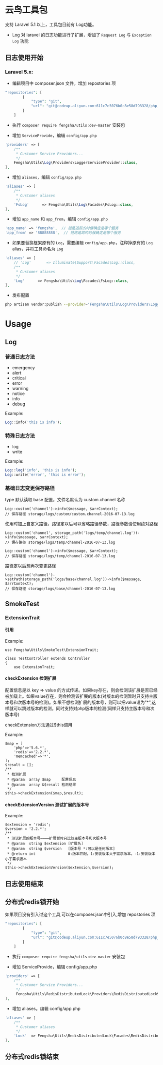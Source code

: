 # 云鸟工具包
支持 Laravel 5.1 以上，工具包目前有 Log功能。
* Log 对 laravel 的日志功能进行了扩展，增加了 `Request Log` 与 `Exception Log` 功能

## 日志使用开始
### Laravel 5.x:
* 编辑项目中 composer.json 文件，增加 repostories 项
```php
"repositories": [
        {
            "type": "git",
            "url": "git@codeup.aliyun.com:611c7e5076b0c8e58d793328/php_utils.git"
        }
    ]
```
* 执行 `composer require fengsha/utils:dev-master` 安装包

* 增加 `ServiceProvide`，编辑 `config/app.php`
```php
'providers' => [
    /**
     * Customer Service Providers...
     */
    Fengsha\Utils\Log\Providers\LoggerServiceProvider::class,
],
```

* 增加 `aliases`，编辑 `config/app.php`
```php
'aliases' => [
    /**
     * Customer aliases
     */
    'FsLog'      => Fengsha\Utils\Log\Facades\FsLog::class,
],
```

* 增加 `app_name` 和 `app_from`，编辑 `config/app.php`
```php
'app_name' => 'fengsha',  // 链路追踪的时候确定是哪个服务
'app_from' => '88888888',  // 链路追踪的时候确定是哪个服务
```

* 如果要替换框架原有的 `Log`，需要编辑 `config/app.php`，注释掉原有的 `Log` alias，并将工具命名为 `Log`
```php
'aliases' => [
    // 'Log'       => Illuminate\Support\Facades\Log::class,
    /**
     * Customer aliases
     */
    'Log'      => Fengsha\Utils\Log\Facades\FsLog::class,
],
```
* 发布配置
```sh
php artisan vendor:publish --provider="Fengsha\Utils\Log\Providers\LoggerServiceProvider"
```

# Usage
## Log
### 普通日志方法
* emergency
* alert
* critical
* error
* warning
* notice
* info
* debug

Example:
```php
Log::info('this is info');
```

### 特殊日志方法
* log
* write

Example:
```php
Log::log('info', 'this is info');
Log::write('error', 'this is error');
```

### 基础日志变更保存路径
type 默认读取 base 配置，文件名默认为 custom.channel 名称
```
Log::custom('channel')->info($message, $arrContext);
// 保存路径 storage/logs/custom/custom.channel-2016-07-13.log
```

使用时加上自定义路径，路径定以后可以省略路径参数，路径参数请使用绝对路径
```
Log::custom('channel', storage_path('logs/temp/channel.log'))->info($message, $arrContext);
// 保存路径 storage/logs/temp/channel-2016-07-13.log

Log::custom('channel')->info($message, $arrContext);
// 保存路径 storage/logs/temp/channel-2016-07-13.log
```

路径定以后想再次变更路径
```
Log::custom('channel')->setPath(storage_path('logs/base/channel.log'))->info($message, $arrContext);
// 保存路径 storage/logs/base/channel-2016-07-13.log
```

## SmokeTest
### ExtensionTrait

#### 引用

Example:
```
use Fengsha\Utils\SmokeTest\ExtensionTrait;

class TestController extends Controller
{
    use ExtensionTrait;
```

#### checkExtension 检测扩展

配置信息是以 key => value 的方式传递。如果key存在，则会检测该扩展是否已经被加载上。如果value存在，则会检测该扩展的版本(对版本的检测暂时只支持主版本号和次版本号的检测)。如果不想检测扩展的版本号，则可以把value设为"*",这样就可以跳过版本的检测。同时支持对php版本的检测(同样只支持主版本号和次版本号)

checkExtension方法通过$this调用

Example:
```
$map = [
    'php'=>'5.6.*',
    'redis'=>'2.2.*',
    'memcached'=>'*',
];
$result = [];
/**
 * 检测扩展
 * @param  array $map     配置信息
 * @param  array &$result 检测结果
 */
$this->checkExtension($map,$result);
```

#### checkExtensionVersion 测试扩展的版本号

Example:
```
$extension = 'redis';
$version = '2.2.*';
/**
 * 测试扩展的版本号————扩展暂时只比较主版本号和次版本号
 * @param  string $extension [扩展名]
 * @param  string $version   [版本号 *:可以是任何版本]
 * @return int               0:版本匹配，1:安装版本大于需求版本，-1:安装版本小于需求版本
 */
$this->checkExtensionVersion($extension,$version);
```
## 日志使用结束





## 分布式redis锁开始
如果项目没有引入过这个工具,可以在composer.json中引入,增加 repostories 项
```php
"repositories": [
        {
            "type": "git",
            "url": "git@codeup.aliyun.com:611c7e5076b0c8e58d793328/php_utils.git"
        }
    ]
```

* 执行 `composer require fengsha/utils:dev-master` 安装包

* 增加 ServiceProvide，编辑 config/app.php
```php
'providers' => [
    /**
     * Customer Service Providers...
     */
     Fengsha\Utils\RedisDistributedLock\Providers\RedisDistributedLockServiceProvider::class
],
```

* 增加 aliases，编辑 config/app.php
```php
'aliases' => [
    /**
     * Customer aliases
     */
    'Lock'  => Fengsha\Utils\RedisDistributedLock\Facades\RedisDistributedLock::class
],
```
## 分布式redis锁结束